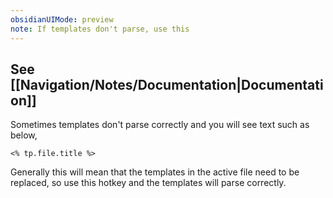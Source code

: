 ```yaml
---
obsidianUIMode: preview
note: If templates don't parse, use this
---
```

## See [[Navigation/Notes/Documentation|Documentation]]

Sometimes templates don't parse correctly and you will see text such as below, 

`<% tp.file.title %>`

Generally this will mean that the templates in the active file need to be replaced, so use this hotkey and the templates will parse correctly.



